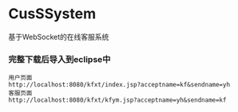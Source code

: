# CusSSystem
基于WebSocket的在线客服系统
### 完整下载后导入到eclipse中

```
用户页面
http://localhost:8080/kfxt/index.jsp?acceptname=kf&sendname=yh
客服页面
http://localhost:8080/kfxt/kfym.jsp?acceptname=yh&sendname=kf
```

